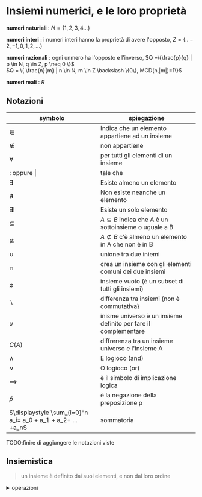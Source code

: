 
# Insiemi numerici, e le loro proprietà


**numeri naturiali** : $N =\{1,2,3,4...\}$   

**numeri interi** : i numeri interi hanno la proprietà di avere l'opposto,  $Z =\{..-2,-1,0,1,2,...\}$ 

**numeri razionali** : ogni unmero ha l'opposto e l'inverso, $Q =\{\frac{p}{q} | p \in N, q \in Z, p \neq 0 \}$  
$Q = \{ \frac{n}{m} | n \in N, m \in Z \backslash \{0\}, MCD(n,|m|)=1\}$

**numeri reali** :  $R$

## Notazioni

|symbolo       | spiegazione                                                   |
|--------      |-------------                                                  |
|$\in$         |Indica che un elemento appartiene ad un insieme                |
|$\notin$      |non appartiene                                                 |
|$\forall$     |per tutti gli elementi di un insieme                           |
|$:$ oppure \| |tale che                                                       |
|$\exists$     |Esiste almeno un elemento                                      |
|$\nexists$    |Non esiste neanche un elemento                                 |
|$\exists!$    |Esiste un solo elemento                                        |
|$\subseteq$   |$A \subseteq B$ indica che A è un sottoinsieme o uguale a B    |
|$\nsubseteq$  |$A \nsubseteq B$ c'è almeno un elemento in A che non è in B    |
|$\cup$        |unione tra due iniemi                                          |
|$\cap$        |crea un insieme con gli elementi comuni dei due insiemi        |
|$\emptyset$   |insieme vuoto (è un subset di tutti gli insiemi)               |
|$\backslash$  |differenza tra insiemi (non è commutativa}                     |
|$\upsilon$    |inisme universo è un insieme definito per fare il complementare|
|$C(A)$        |diffrerenza tra un insieme universo e l'insieme A              |
|$\wedge$      |E logioco (and)                                                |
|$\vee$        |O logioco (or)                                                 |
|$\implies$ |è il simbolo di implicazione logica                            |
|$\bar{p}$     |è la negazione della preposizione p                            |
|$\displaystyle \sum_{i=0}^n a_i= a_0 + a_1 + a_2+ ... +a_n$| sommatoria |


TODO:finire di aggiungere le notazioni viste

## Insiemistica 

> un insieme è definito dai suoi elementi, e non dal loro ordine 

<details>
    <summary>
        operazioni
    </summary>

TODO: da finire di aggiungere le operazioni e scrivere la loro definizione

**Unione Insiemi**: crea un insieme contenente tutti gli elementi comuni a A e B
A,B sono insiemi  
$A \cap B = \{x | x \in A \wedge x \in B \}$  

**Moltiplicazione Insiemi**(prodotto cartesiano): associa ogni elemento dell'insieme A tutti gli elementi dell'insieme B creando delle coppie ordinate
A,B sono insiemi  
$A$ x $B$ = $\{ (a,b) | a \in A \vee b \in B\}$  
$A$ x $B \neq B$ x $A$

</details>